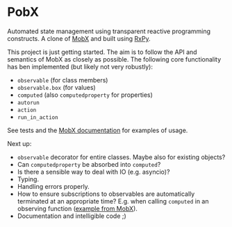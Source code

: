 # PobX

Automated state management using transparent reactive programming constructs. A clone of [MobX](https://github.com/mobxjs/mobx) and built using [RxPy](https://github.com/ReactiveX/RxPY).

This project is just getting started. The aim is to follow the API and semantics of MobX as closely as possible.
The following core functionality has ben implemented (but likely not very robustly):

 - `observable` (for class members)
 - `observable.box` (for values)
 - `computed` (also `computedproperty` for properties)
 - `autorun`
 - `action`
 - `run_in_action`

See tests and the [MobX documentation](https://mobx.js.org/observable-state.html) for examples of usage.

Next up:

 - `observable` decorator for entire classes. Maybe also for existing objects?
 - Can `computedproperty` be absorbed into `computed`?
 - Is there a sensible way to deal with IO (e.g. asyncio)?
 - Typing.
 - Handling errors properly.
 - How to ensure subscriptions to observables are automatically terminated at an appropriate time? E.g. when calling `computed` in an observing function ([example from MobX](https://mobx.js.org/computeds-with-args.html)).
 - Documentation and intelligible code ;)
